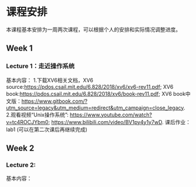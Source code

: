 # 课程安排

本课程基本安排为一周两次课程，可以根据个人的安排和实际情况调整进度。

## Week 1
### Lecture 1：走近操作系统 
基本内容：
1.下载XV6相关文档，XV6 source:https://pdos.csail.mit.edu/6.828/2018/xv6/xv6-rev11.pdf; XV6 book:https://pdos.csail.mit.edu/6.828/2018/xv6/book-rev11.pdf; XV6 book中文版：https://www.gitbook.com/?utm_source=legacy&utm_medium=redirect&utm_campaign=close_legacy.
2.观看视频“Unix操作系统”: https://www.youtube.com/watch?v=tc4ROCJYbm0; https://www.bilibili.com/video/BV1py4y1y7wD.
课后作业：
lab1 (可以在第二次课后再继续完成)

## Week 2
### Lecture 2:
基本内容：


